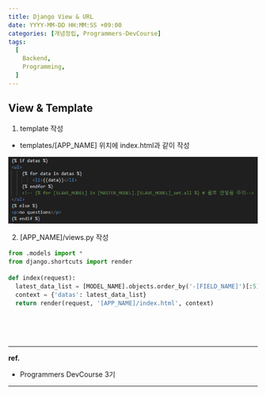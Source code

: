 ```yaml
---
title: Django View & URL
date: YYYY-MM-DD HH:MM:SS +09:00
categories: [개념정립, Programmers-DevCourse]
tags:
  [
    Backend,
    Programming,
  ]
---
```


## View & Template

1. template 작성
  - templates/[APP_NAME] 위치에 index.html과 같이 작성

![alt text](./figures/image.png)

2. [APP_NAME]/views.py 작성

```python
from .models import *
from django.shortcuts import render

def index(request):
  latest_data_list = [MODEL_NAME].objects.order_by('-[FIELD_NAME]')[:5]
  context = {'datas': latest_data_list}
  return render(request, '[APP_NAME]/index.html', context)
```



<br/>
<br/>
<br/>

<hr/>

**ref.**<br/>
- Programmers DevCourse 3기

<hr/>
